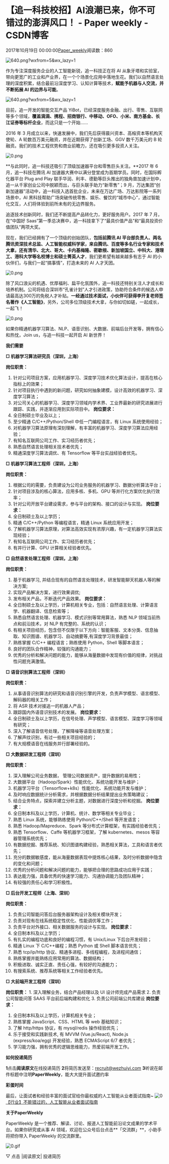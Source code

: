 
# 【追一科技校招】AI浪潮已来，你不可错过的澎湃风口！ - Paper weekly - CSDN博客


2017年10月19日 00:00:00[Paper_weekly](https://me.csdn.net/c9Yv2cf9I06K2A9E)阅读数：860


![640.png?wxfrom=5&wx_lazy=1](https://ss.csdn.net/p?http://mmbiz.qpic.cn/mmbiz_png/VBcD02jFhgmdTOOt6xMGO8q70RUDWEzltW2mfKRroubIEudBZTrBUNac3iauUhMTEsckfKRqZJRia1RkedjXz5Zw/640.png?wxfrom=5&wx_lazy=1)

作为专注深度服务企业的人工智能新锐，追一科技正在将 AI 从象牙塔和实验室，带向更宽广的工业和产业界，在一个个场景化应用中落地生花。我们以自然语言处理的深度积累，结合最前沿深度学习、认知计算等技术，**赋能予机器与人交流，并不断拓展 AI 的边界与可能**。

![640.png?wxfrom=5&wx_lazy=1](https://ss.csdn.net/p?http://mmbiz.qpic.cn/mmbiz_png/VBcD02jFhgmdTOOt6xMGO8q70RUDWEzlegX6Z9D31h8GGKdjZgeAsF4mHx0K9sejPbhBib9sxYSI9biaVvhuf0xA/640.png?wxfrom=5&wx_lazy=1)

目前，追一开发的智能交互产品 YiBot，已经深度服务金融、出行、零售、互联网等多个领域，**覆盖滴滴、携程、招商银行、中移动、OFO、小米、南方基金、长江证券等标杆企业**，而这只是一个开始……

2016 年 3 月成立以来，快速发展中，我们先后获得晨兴资本、高榕资本等机构天使轮、A 轮数百万美元融资，并在近期获得了创新工场、GGV 数千万美元的 B 轮融资。我们的技术工程优势和商业前瞻力，还在吸引更多投资人关注。

![0.png](https://ss.csdn.net/p?https://mmbiz.qpic.cn/mmbiz_png/VBcD02jFhgmdTOOt6xMGO8q70RUDWEzlCialgY5zQuHptqHXJhEPZYaGibfPgkiaicPgAR5VohM7XUx6RuniafFWMCQ/0.png)

**与此同时，追一科技还吸引了顶级加速器平台和零售巨头关注。**2017 年 6 月，追一科技在腾讯 AI 加速器大赛中以满分登堂成为首期学员。同时，在国际孵化器平台 Plug and Play 联手华润、利丰、德勤等巨头推出的独角兽加速计划中，追一从千家创业公司中脱颖而出，与巨头联手助力“新零售”；9
 月，万达集团“创新加速器”活动中，追一科技入选首批企业，未来在万达广场、万达影院等一系列场景中，AI 黑科技帮助广场突破传统零售、娱乐、餐饮的“城市中心”，通过智能化交互，人们将体验到前所未有的无边界服务。

追逐技术创新同时，我们还不断提高产品转化力，更好服务用户。2017 年 7 月，在“中国好 Saas”第一季总决赛中，追一科技拿下了“最具价值产品”和“最具投资价值团队”两项大奖。

现在，我们已经拥有了一个顶级的创始团队，**包括前腾讯 AI 平台部负责人、两名腾讯资深技术总监、人工智能权威科学家，来自腾讯、百度等多名行业专家和技术大拿，还有清华、北大、哥大、卡内基梅隆、密歇根、新加坡国立、中科大、港理工、港科大学等名校博士和硕士菁英人才**，我们更希望有越来越多有志于 AI 的小伙伴们，与我们一起“搞事情”，打造未来的 AI 人才天团。

![0.png](https://ss.csdn.net/p?https://mmbiz.qpic.cn/mmbiz_png/VBcD02jFhgmdTOOt6xMGO8q70RUDWEzljokZnhIhic4MeCCzNLTsliba3bCAjOUl9rxia4oiacFYOsjbdsibGYZGMoA/0.png)

除了风口浪尖的机遇、优厚福利、扁平化氛围外，追一科技还特别关注人才成长和培养机制。公司将结合深圳市“孔雀计划”人才引进政策，协助符合条件的候选人申请最高达300万的免税人才补贴。**一经通过技术面试，小伙伴可获得李开复老师签名著作《人工智能》**，另外，公司多位顶级技术大拿，与你如切如磋，一起成长，一起飞！

![0.png](https://ss.csdn.net/p?https://mmbiz.qpic.cn/mmbiz_png/VBcD02jFhgmdTOOt6xMGO8q70RUDWEzlYAFFR4M8NKDicefpWERFUHFwnbA5lpPEMq9ddEGT4hDk1S4vyxOhUZQ/0.png)

如果你精通机器学习算法、NLP、语音识别、大数据、前端后台开发等，拥有信心和热忱，Join us，与追一科技一起开启 AI 新世界！

**我们需要**

**□ 机器学习算法研究员（深圳，上海）**

**岗位职责：**
1. 针对公司项目方案，应用机器学习、深度学习技术优化算法设计，提高在核心指标上的效果；
2. 针对项目执行中遇到的新问题，研究如何抽象建模，设计高效的机器学习、深度学习算法；
3. 对公司关心的机器学习、深度学习领域内学术界、工业界最新的研究进展进行跟踪、实践，并逐渐应用到实际项目中。
**岗位要求：**
1. 全日制硕士毕业及以上；
2. 至少精通 C/C++/Python/Shell 中任一门编程语言，有 Linux 系统使用经验；
3. 对机器学习算法原理有深刻理解，有丰富的机器学习、深度学习算法应用经验；
4. 有知名互联网公司工作、实习经历者优先；
5. 熟悉自然语言处理相关技术者优先；
6. 精通深度学习算法调优、有 Tensorflow 等平台实战经验者优先。

**□ 机器学习算法工程师（深圳，上海）**

**岗位职责：**
1. 根据公司的需要，负责建设为公司业务服务的机器学习、数据分析算法平台；
2. 针对项目涉及的核心算法，应用多核、多机、GPU 等并行化方案优化执行效率；
3. 针对公司开放平台建设需求，参与平台的架构、接口的设计与实现。
**岗位要求：**
1. 全日制硕士及以上学历；
2. 精通 C/C++/Python 等编程语言，精通 Linux 系统应用开发；
3. 了解机器学习算法原理，对算法高效实现有浓厚兴趣，有一定机器学习算法实现经验；
4. 有知名互联网公司工作、实习经历者优先；
5. 有并行计算、GPU 计算相关经验者优先。

**□ 自然语言处理工程师（深圳，上海）**

**岗位职责：**
1. 基于机器学习, 并结合现有的自然语言处理技术，研发智能聊天机器人等的解决方案;
2. 实现产品解决方案，进行效果调优;
3. 发布相关产品，不断迭代产品效果。
**岗位要求：**
1. 全日制硕士及以上学历，计算机相关专业，包括：自然语言处理、计算语言学、机器翻译、信息检索等；
2. 熟悉自然语言处理、机器学习、模式识别等常用算法，熟悉 NLP 领域当前热点和前沿技术，对 NLP 有完整的、系统的认识；
3. 有相关项目经历，包含但不仅限于以下方向：智能客服、文本分类、信息抽取、知识图谱、机器学习、自动摘要等,有深度学习背景最佳；
4. 熟练掌握 C/C++ 编程语言；熟练使用 Python，Shell 等脚本语言；
5. 良好的团队合作精神，较强的沟通能力；
6. 优秀的分析和解决问题的能力，能够从海量数据中发现有价值的规律，对挑战性问题充满激情。

**□ 语音识别算法工程师（深圳）**

**岗位职责：**
1. 从事语音识别算法的研究和语音识别引擎的开发，负责声学模型、语言模型、解码器的相关工作；
2. 将 ASR 技术对接追一的机器人产品；
3. 跟踪国内外语音识别技术的发展。
**岗位要求：**
1. 全日制硕士及以上学历，在信号处理、声学模型、语言模型、深度学习等领域有研究；
2. 深入了解语音信号处理，了解降噪等语音处理方案；
3. 了解声纹识别，有过一些相关项目经验的；
4. 有大规模语音在线服务并行部署经验的。

**□ 大数据研发工程师（深圳）**

**岗位职责：**
1. 深入理解公司业务数据， 管理公司数据资产，提升数据的易用性；
2. 大数据平台（Hadoop/Spark）性能优化、系统功能开发与维护；
3. 机器学习平台（Tensorflow+k8s）性能优化、系统功能开发与维护；
4. 及时响应数据统计分析需求，并根据数据分析结果提出业务策略建议；
5. 结合业务特点，探索并建立分析主题，对数据进行深度分析和挖掘。
**岗位要求：**
1. 全日制本科及以上学历，计算机、统计、数学等相关专业毕业；
2. 熟悉 Linux 系统，能够熟练使用 Python/C++/Shell 等开发语言；
3. 熟悉 Hadoop/Mapreduce、Spark 等分布式计算框架，有实践经验者优先；
4. 熟悉 Tensorflow、Caffe 等机器学习框架，了解 kubernetes、mesos 等容器管理系统优先；
5. 有数据挖掘、推荐系统、知识图谱构建经验，熟悉相关算法，工具和语言者优先；
6. 充分的数据敏感度，能从海量数据表现中提炼核心结果，及时分析数据中隐含的变化和问题；
7. 优秀的分析问题和解决问题的能力，能够把合理的思路成功应用于实践；
8. 表达能力强，具备优秀的快速学习能力、沟通协调能力及团队精神；
9. 有较强的责任心和学习积极性。

**□ 后台开发工程师（上海、深圳）**

**岗位职责：**
1. 负责公司智能问答后台服务器架构设计及相关模块开发；
2. 负责对现有在线系统稳定性优化、性能调优等工作；
3. 负责平台对外接口、相关数据服务的设计与实现。
**岗位要求：**
1. 全日制本科及以上学历；
2. 有扎实的编程功底和良好的编程习惯，有 Unix/Linux 下后台开发经验；
3. 精通 Linux 下 C/C++编程；熟悉 Python 或 Shell 脚本语言优先；
4. 熟悉 tcp/ip/http 协议、精通多进程、多线程编程，及进程间通信；
5. 熟练掌握并能熟练应用常用的算法、数据结构；
6. 积极进取、诚实正直、责任心强，有较好的沟通能力；
7. 有搜索系统、推荐系统等相关工作经验者优先。

**□ 大前端开发工程师（深圳）**

**岗位职责：**
1. 深入理解业务，结合产品经理以及 UI 设计师完成产品需求
2. 负责公司智能问答 SAAS 平台前后端构建和优化
3. 负责公司前端公共库建设
**岗位要求：**
1. 全日制本科及以上学历，计算机相关专业；
2. 熟练掌握 JavaScript、CSS、HTML 等 web 基础知识；
3. 了解 http/https 协议，有 mysql/redis 操作经验优先；
4. 乐于接受和实践新技术, 有 MVVM (Vue.js/React), Node.js (express/koa/egg) 开发经验，熟悉 ECMAScript 6/7 者优先；
5. 学习能力强，拥有优秀的逻辑思维能力，热爱前端开发工作。

**如何投递简历**

**1**点击**阅读原文**在线投递简历
**2**将简历发送至：recruit@wezhuiyi.com
**3**听说在邮件标题中注明**PaperWeekly**，能大大提升面试邀约率

**彩蛋时间**

最后，让面试者和经验丰富的面试官给你最权威的人工智能从业者面试指南~
![0](https://ss.csdn.net/p?https://mmbiz.qpic.cn/mmbiz_png/b96CibCt70iaajvl7fD4ZCicMcjhXMp1v6UYhfOp924bYQUqYCVgoT9tY9zibIyUB4m4udOibRHibe4ZiboyZXLGXa16A/0)[【行业】不能错过的，人工智能从业者面试指南](https://mp.weixin.qq.com/s?__biz=MzIzNzY5NDM2Nw==&mid=2247483961&idx=1&sn=007f5ffbaefb6388069f3cba1c9f80bd&chksm=e8c5fec9dfb277df961e5dd99a5161fdb953522ea9d6495e137316cf29f97e2f3c9b1eeec701&scene=21#wechat_redirect)

**关于PaperWeekly**

PaperWeekly 是一个推荐、解读、讨论、报道人工智能前沿论文成果的学术平台。如果你研究或从事 AI 领域，欢迎在公众号后台点击**「交流群」**，小助手将把你带入 PaperWeekly 的交流群里。

![0.gif](https://ss.csdn.net/p?https://mmbiz.qpic.cn/mmbiz_gif/VBcD02jFhgl9qrwuXS7D8F2ZLyZNmqfWibCVlSbGBVCrd80blia0iaiaKuVk5p1tWP8tCaIiaYxiaQwiacIOlu9yOw6Mg/0.gif)

▽ 点击 |阅读原文|
 投递简历


